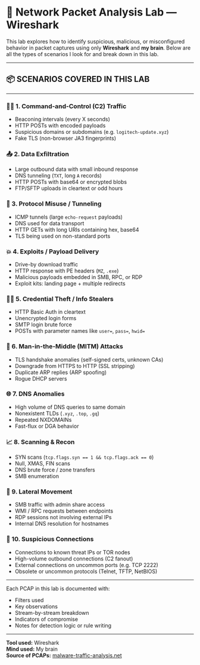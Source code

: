# 🧠 Network Packet Analysis Lab — Wireshark

This lab explores how to identify suspicious, malicious, or misconfigured behavior in packet captures using only **Wireshark** and **my brain**. Below are all the types of scenarios I look for and break down in this lab.

---

## 📦 SCENARIOS COVERED IN THIS LAB

---

### 🕵️‍♂️ 1. Command-and-Control (C2) Traffic
- Beaconing intervals (every X seconds)
- HTTP POSTs with encoded payloads
- Suspicious domains or subdomains (e.g. `logitech-update.xyz`)
- Fake TLS (non-browser JA3 fingerprints)

### 📤 2. Data Exfiltration
- Large outbound data with small inbound response
- DNS tunneling (`TXT`, long `A` records)
- HTTP POSTs with base64 or encrypted blobs
- FTP/SFTP uploads in cleartext or odd hours

### 🧪 3. Protocol Misuse / Tunneling
- ICMP tunnels (large `echo-request` payloads)
- DNS used for data transport
- HTTP GETs with long URIs containing hex, base64
- TLS being used on non-standard ports

### 💥 4. Exploits / Payload Delivery
- Drive-by download traffic
- HTTP response with PE headers (`MZ`, `.exe`)
- Malicious payloads embedded in SMB, RPC, or RDP
- Exploit kits: landing page + multiple redirects

### 🧑‍💻 5. Credential Theft / Info Stealers
- HTTP Basic Auth in cleartext
- Unencrypted login forms
- SMTP login brute force
- POSTs with parameter names like `user=`, `pass=`, `hwid=`

### 🧅 6. Man-in-the-Middle (MITM) Attacks
- TLS handshake anomalies (self-signed certs, unknown CAs)
- Downgrade from HTTPS to HTTP (SSL stripping)
- Duplicate ARP replies (ARP spoofing)
- Rogue DHCP servers

### 🌐 7. DNS Anomalies
- High volume of DNS queries to same domain
- Nonexistent TLDs (`.xyz`, `.top`, `.gq`)
- Repeated NXDOMAINs
- Fast-flux or DGA behavior

### 📈 8. Scanning & Recon
- SYN scans (`tcp.flags.syn == 1 && tcp.flags.ack == 0`)
- Null, XMAS, FIN scans
- DNS brute force / zone transfers
- SMB enumeration

### 🛜 9. Lateral Movement
- SMB traffic with admin share access
- WMI / RPC requests between endpoints
- RDP sessions not involving external IPs
- Internal DNS resolution for hostnames

### 📡 10. Suspicious Connections
- Connections to known threat IPs or TOR nodes
- High-volume outbound connections (C2 fanout)
- External connections on uncommon ports (e.g. TCP 2222)
- Obsolete or uncommon protocols (Telnet, TFTP, NetBIOS)

---

Each PCAP in this lab is documented with:
- Filters used  
- Key observations  
- Stream-by-stream breakdown  
- Indicators of compromise  
- Notes for detection logic or rule writing

---

**Tool used:** Wireshark  
**Mind used:** My brain  
**Source of PCAPs:** [malware-traffic-analysis.net](https://www.malware-traffic-analysis.net)

